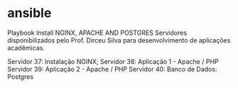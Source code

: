 # ansible
Playbook Install NGINX, APACHE AND POSTGRES
Servidores disponibilizados pelo Prof. Dirceu Silva para desenvolvimento de aplicações acadêmicas.

Servidor 37: Instalação NGINX;
Servidor 38: Aplicação 1 - Apache / PHP
Servidor 39: Aplicação 2 - Apache / PHP
Servidor 40: Banco de Dados: Postgres
